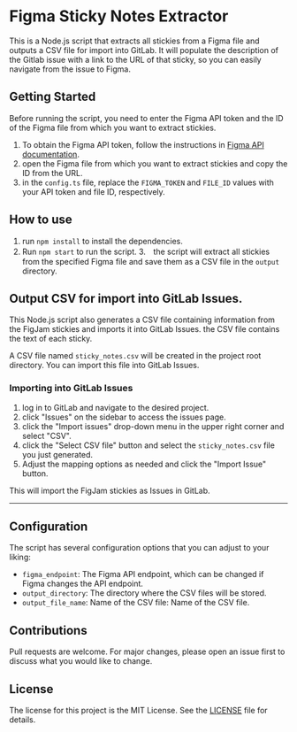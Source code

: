 # Figma Sticky Notes Extractor

This is a Node.js script that extracts all stickies from a Figma file and outputs a CSV file for import into GitLab.
It will populate the description of the Gitlab issue with a link to the URL of that sticky, so you can easily navigate from the issue to Figma.

## Getting Started

Before running the script, you need to enter the Figma API token and the ID of the Figma file from which you want to extract stickies.

1. To obtain the Figma API token, follow the instructions in [Figma API documentation](https://www.figma.com/developers/docs).
2. open the Figma file from which you want to extract stickies and copy the ID from the URL.
3. in the `config.ts` file, replace the `FIGMA_TOKEN` and `FILE_ID` values with your API token and file ID, respectively.

## How to use

1. run `npm install` to install the dependencies.
2. Run `npm start` to run the script.
3.　the script will extract all stickies from the specified Figma file and save them as a CSV file in the `output` directory.

## Output CSV for import into GitLab Issues.

This Node.js script also generates a CSV file containing information from the FigJam stickies and imports it into GitLab Issues. the CSV file contains the text of each sticky.

A CSV file named `sticky_notes.csv` will be created in the project root directory. You can import this file into GitLab Issues.

### Importing into GitLab Issues

1. log in to GitLab and navigate to the desired project.
2. click "Issues" on the sidebar to access the issues page. 
3. click the "Import issues" drop-down menu in the upper right corner and select "CSV".
4. click the "Select CSV file" button and select the `sticky_notes.csv` file you just generated.
5. Adjust the mapping options as needed and click the "Import Issue" button.

This will import the FigJam stickies as Issues in GitLab.

---

## Configuration

The script has several configuration options that you can adjust to your liking:

- `figma_endpoint`: The Figma API endpoint, which can be changed if Figma changes the API endpoint.
- `output_directory`: The directory where the CSV files will be stored.
- `output_file_name`: Name of the CSV file: Name of the CSV file.

## Contributions

Pull requests are welcome. For major changes, please open an issue first to discuss what you would like to change.

## License

The license for this project is the MIT License. See the [LICENSE](LICENSE) file for details.
